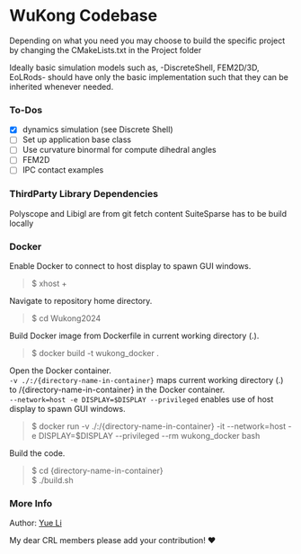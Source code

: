 # WuKong Codebase

Depending on what you need you may choose to build the specific project by changing the CMakeLists.txt in the Project folder

Ideally basic simulation models such as,
-DiscreteShell, FEM2D/3D, EoLRods-
should have only the basic implementation such that they can be inherited whenever needed. 

### To-Dos
- [x] dynamics simulation (see Discrete Shell)
- [ ] Set up application base class
- [ ] Use curvature binormal for compute dihedral angles
- [ ] FEM2D
- [ ] IPC contact examples

### ThirdParty Library Dependencies
Polyscope and Libigl are from git fetch content
SuiteSparse has to be build locally

### Docker
Enable Docker to connect to host display to spawn GUI windows.
> $ xhost +

Navigate to repository home directory.
> $ cd Wukong2024

Build Docker image from Dockerfile in current working directory (.).
> $ docker build -t wukong_docker .

Open the Docker container. \
`-v ./:/{directory-name-in-container}` maps current working directory (.) to /{directory-name-in-container} in the Docker container. \
`--network=host -e DISPLAY=$DISPLAY --privileged` enables use of host display to spawn GUI windows.
> $ docker run -v ./:/{directory-name-in-container} -it --network=host -e DISPLAY=$DISPLAY --privileged --rm wukong_docker bash

Build the code.
> $ cd {directory-name-in-container} \
> $ ./build.sh

### More Info
Author: [Yue Li](https://liyuesolo.github.io/)

My dear CRL members please add your contribution! :heart:
